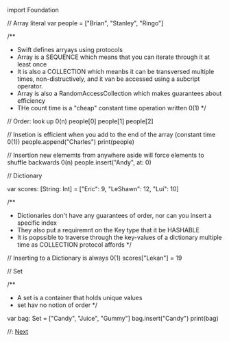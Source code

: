 import Foundation

// Array literal
var people = ["Brian", "Stanley", "Ringo"]

/**
 - Swift defines arryays using protocols
 - Array is a SEQUENCE which means that you can iterate through it at least once
 - It is also a COLLECTION which meanbs it can be transversed multiple times,
   non-distructively, and it van be accessed using a subcript operator.
 - Array is also a RandomAccessCollection which makes guarantees about efficiency
 - THe count time is a "cheap" constant time operation written 0(1)
 */


// Order: look up 0(n)
people[0]
people[1]
people[2]


// Insetion is efficient when you add to the end of the array (constant time 0(1))
people.append("Charles")
print(people)


// Insertion new elememts from anywhere aside will force elements to shuffle backwards 0(n)
people.insert("Andy", at: 0)



// Dictionary

var scores: [String: Int] = ["Eric": 9, "LeShawn": 12, "Lui": 10]

/**
 - Dictionaries don't have any guarantees of order,  nor can you insert a specific index
 - They also put a requiremnt on the Key type that it be HASHABLE
 - It is popssible to traverse through the key-values of a dictionary multiple time as COLLECTION
   protocol affords
*/

// Inserting  to a Dictionary is always 0(1)
scores["Lekan"] = 19

// Set

/**
 - A set is a container that holds unique values
 - set hav no notion of order
 */

var bag: Set<String> = ["Candy", "Juice", "Gummy"]
bag.insert("Candy")
print(bag)

//: [Next](https://github.com/iyinraphael/data-algo-in--swift/blob/master/linked-list.md)

